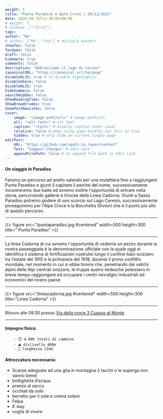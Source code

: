 ```yaml
---
weight: 1
title: "Punta Paradiso e Aple Croce | 20/11/2022"
date: 2020-09-15T11:30:03+00:00
# weight: 1
# aliases: ["/first"]
tags: 
author: "Me"
# author: ["Me", "You"] # multiple authors
showToc: false
TocOpen: false
draft: false
hidemeta: true
comments: false
description: "Abbracciamo il lago di varese"
canonicalURL: "https://canonical.url/to/page"
disableHLJS: true # to disable highlightjs
disableShare: false
disableHLJS: true
hideSummary: false
searchHidden: false
ShowReadingTime: false
ShowBreadCrumbs: true
ShowPostNavLinks: false 
cover:
    image: "<image path/url>" # image path/url
    alt: "<alt text>" # alt text
    caption: "<text>" # display caption under cover
    relative: false # when using page bundles set this to true
    hidden: true # only hide on current single page
editPost:
    URL: "https://github.com/<path_to_repo>/content"
    Text: "Suggest Changes" # edit text
    appendFilePath: false # to append file path to Edit link
---
```




#### Un viaggio in Paradiso 

<!--more--> 

Faremo un percorso ad anello salendo per una mulattiera fino a raggiungere Punta Paradiso e giunti lì capirete il perché del nome, successivamente incontreremo due baite ed avremo inoltre l'opportunità di entrare nella storia, percorrendo gallerie e trincee della Linea Cadorna.
Giunti a Sasso Paradiso potremo godere di uno scorcio sul Lago Ceresio, successivamente proseguiremo per l'Alpe Croce e la Bocchetta Stivioni che è il punto più alto di questo percorso.

---

{{< figure src="/puntaparadiso.jpg #centered" width=500 height=300 title=" Punta Paradiso" >}}

---

La linea Cadorna di cui avremo l'opportunità di vederne un pezzo durante la nostra passeggiata è la denominazione ufficiale con la quale oggi si identifica il sistema di fortificazioni costruito lungo il confine italo-svizzero tra l’estate del 1915 e la primavera del 1918, durante il primo conflitto mondiale, nel momento in cui si ebbe timore che, penetrando dai valichi alpini delle Alpi centrali svizzere, le truppe austro-tedesche potessero in breve tempo raggiungere ed occupare i centri nevralgici industriali ed economici del nostro paese

---

{{< figure src="/lineacadorna.jpg #centered" width=500 height=300 title="Linea Cadorna" >}}

---

Ritrovo alle 09.30 presso  [Via della croce 3 Cuasso al Monte](https://goo.gl/maps/NYKS7KJTzPc6tygc9). 

--- 
#### Impegno fisico

        - ⏱️ 4.00h totali di cammino
        - ⛰️ dislivello 400m
        - 📏 lunghezza 11km


#### Attrezzatura necessaria:  
- Scarpe adeguate ad una gita in montagna (i tacchi o le superga non vanno bene)
- bottiglietta d’acqua 
- pranzo al sacco 
- occhiali da sole
- berretto per il sole e crema solare
- Felpa 
- K way
- voglia di vivere 